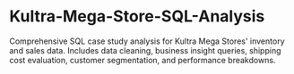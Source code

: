 # Kultra-Mega-Store-SQL-Analysis
Comprehensive SQL case study analysis for Kultra Mega Stores' inventory and sales data. Includes data cleaning, business insight queries, shipping cost evaluation, customer segmentation, and performance breakdowns.
